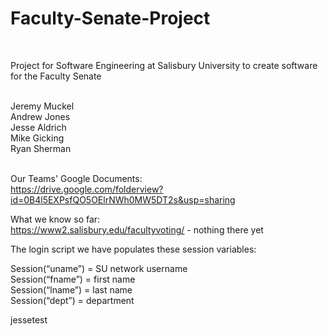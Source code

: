 ﻿Faculty-Senate-Project
======================
<br />

Project for Software Engineering at Salisbury University to create software for the Faculty Senate

<br />
Jeremy Muckel<br />
Andrew Jones<br />
Jesse Aldrich<br />
Mike Gicking<br />
Ryan Sherman<br />
<br />

Our Teams' Google Documents:<br>
https://drive.google.com/folderview?id=0B4l5EXPsfQO5OElrNWh0MW5DT2s&usp=sharing <br />

What we know so far:<br>
https://www2.salisbury.edu/facultyvoting/ - nothing there yet<br />
 
The login script we have populates these session variables:<br />
 
Session(“uname”) = SU network username<br />
Session(“fname”) = first name<br />
Session(“lname”) = last name<br />
Session(“dept”) = department<br />


jessetest

